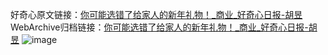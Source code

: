 好奇心原文链接：[你可能选错了给家人的新年礼物！_商业_好奇心日报-胡昱](https://www.qdaily.com/articles/6201.html)
WebArchive归档链接：[你可能选错了给家人的新年礼物！_商业_好奇心日报-胡昱](http://web.archive.org/web/20170531080349/http://www.qdaily.com:80/articles/6201.html)
![image](http://ww3.sinaimg.cn/large/007d5XDply1g3whoyprtpj30u02yf7st)